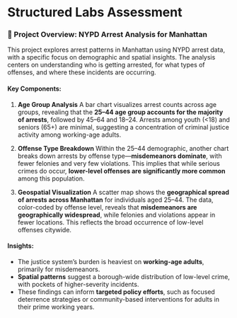 # Structured Labs Assessment


### 📝 Project Overview: NYPD Arrest Analysis for Manhattan

This project explores arrest patterns in Manhattan using NYPD arrest data, with a specific focus on demographic and spatial insights. The analysis centers on understanding who is getting arrested, for what types of offenses, and where these incidents are occurring.

#### Key Components:

1. **Age Group Analysis**
   A bar chart visualizes arrest counts across age groups, revealing that the **25–44 age group accounts for the majority of arrests**, followed by 45–64 and 18–24. Arrests among youth (<18) and seniors (65+) are minimal, suggesting a concentration of criminal justice activity among working-age adults.

2. **Offense Type Breakdown**
   Within the 25–44 demographic, another chart breaks down arrests by offense type—**misdemeanors dominate**, with fewer felonies and very few violations. This implies that while serious crimes do occur, **lower-level offenses are significantly more common** among this population.

3. **Geospatial Visualization**
   A scatter map shows the **geographical spread of arrests across Manhattan** for individuals aged 25–44. The data, color-coded by offense level, reveals that **misdemeanors are geographically widespread**, while felonies and violations appear in fewer locations. This reflects the broad occurrence of low-level offenses citywide.

#### Insights:

* The justice system’s burden is heaviest on **working-age adults**, primarily for misdemeanors.
* **Spatial patterns** suggest a borough-wide distribution of low-level crime, with pockets of higher-severity incidents.
* These findings can inform **targeted policy efforts**, such as focused deterrence strategies or community-based interventions for adults in their prime working years.

